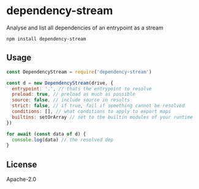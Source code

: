 # dependency-stream

Analyse and list all dependencies of an entrypoint as a stream

```
npm install dependency-stream
```

## Usage

``` js
const DependencyStream = require('dependency-stream')

const d = new DependencyStream(drive, {
  entrypoint: '.', // thats the entrypoint to resolve
  preload: true, // preload as much as possible
  source: false, // include source in results
  strict: false, // if true, fail if something cannot be resolved
  conditions: [], // what conditions to apply to export maps
  builtins: setOrArray // set to the builtin modules of your runtime
})

for await (const data of d) {
  console.log(data) // the resolved dep
}
```

## License

Apache-2.0
